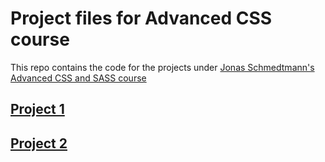 # Project files for Advanced CSS course 
This repo contains the code for the projects under [ Jonas Schmedtmann's Advanced CSS and SASS course](https://www.udemy.com/advanced-css-and-sass/)
## [Project 1](https://shovanch.com/advanced-css-course-projects/Natours/)
## [Project 2](https://shovanch.com/advanced-css-course-projects/Trillo/)

